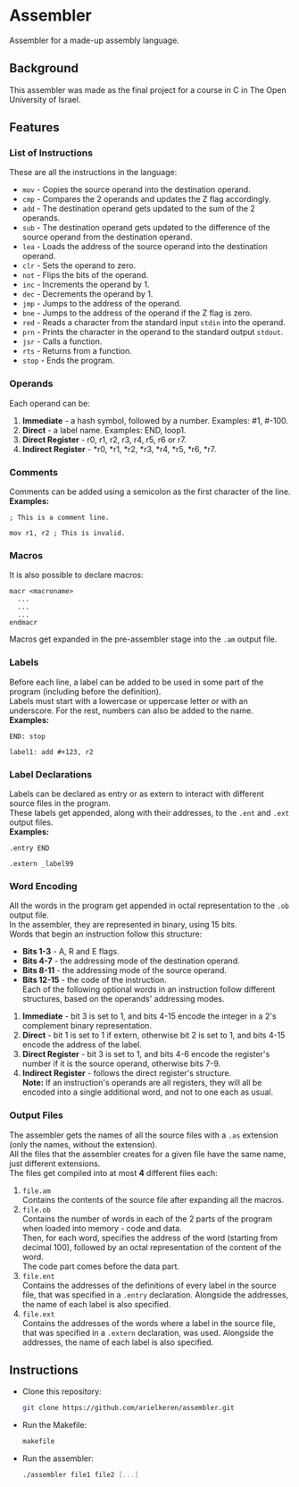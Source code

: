 # Assembler

Assembler for a made-up assembly language.

## Background

This assembler was made as the final project for a course in C in The Open University of Israel.

## Features

### List of Instructions

These are all the instructions in the language:<br>
- `mov` - Copies the source operand into the destination operand.
- `cmp` - Compares the 2 operands and updates the Z flag accordingly.
- `add` - The destination operand gets updated to the sum of the 2 operands.
- `sub` - The destination operand gets updated to the difference of the source operand from the destination operand.
- `lea` - Loads the address of the source operand into the destination operand.
- `clr` - Sets the operand to zero.
- `not` - Flips the bits of the operand.
- `inc` - Increments the operand by 1.
- `dec` - Decrements the operand by 1.
- `jmp` - Jumps to the address of the operand.
- `bne` - Jumps to the address of the operand if the Z flag is zero.
- `red` - Reads a character from the standard input `stdin` into the operand.
- `prn` - Prints the character in the operand to the standard output `stdout`.
- `jsr` - Calls a function.
- `rts` - Returns from a function.
- `stop` - Ends the program.

### Operands

Each operand can be:
1. **Immediate** - a hash symbol, followed by a number. Examples: #1, #-100.
2. **Direct** - a label name. Examples: END, loop1.
3. **Direct Register** - r0, r1, r2, r3, r4, r5, r6 or r7.
4. **Indirect Register** - *r0, *r1, *r2, *r3, *r4, *r5, *r6, *r7.

### Comments

Comments can be added using a semicolon as the first character of the line.<br>
**Examples:**
```
; This is a comment line.
```
```
mov r1, r2 ; This is invalid.
```

### Macros

It is also possible to declare macros:
```
macr <macroname>
  ...
  ...
  ...
endmacr
```
Macros get expanded in the pre-assembler stage into the `.am` output file.

### Labels

Before each line, a label can be added to be used in some part of the program (including before the definition).<br>
Labels must start with a lowercase or uppercase letter or with an underscore. For the rest, numbers can also be added to the name.<br>
**Examples:**
```
END: stop
```
```
label1: add #+123, r2
```

### Label Declarations

Labels can be declared as entry or as extern to interact with different source files in the program.<br>
These labels get appended, along with their addresses, to the `.ent` and `.ext` output files.<br>
**Examples:**
```
.entry END
```
```
.extern _label99
```

### Word Encoding

All the words in the program get appended in octal representation to the `.ob` output file.<br>
In the assembler, they are represented in binary, using 15 bits.<br>
Words that begin an instruction follow this structure:<br>
- **Bits 1-3** - A, R and E flags.
- **Bits 4-7** - the addressing mode of the destination operand.
- **Bits 8-11** - the addressing mode of the source operand.
- **Bits 12-15** - the code of the instruction.<br>
Each of the following optional words in an instruction follow different structures, based on the operands' addressing modes.<br>
1. **Immediate** - bit 3 is set to 1, and bits 4-15 encode the integer in a 2's complement binary representation.
2. **Direct** - bit 1 is set to 1 if extern, otherwise bit 2 is set to 1, and bits 4-15 encode the address of the label.
3. **Direct Register** - bit 3 is set to 1, and bits 4-6 encode the register's number if it is the source operand, otherwise bits 7-9.
4. **Indirect Register** - follows the direct register's structure.<br>
**Note:** If an instruction's operands are all registers, they will all be encoded into a single additional word, and not to one each as usual.

### Output Files

The assembler gets the names of all the source files with a `.as` extension (only the names, without the extension).<br>
All the files that the assembler creates for a given file have the same name, just different extensions.<br>
The files get compiled into at most **4** different files each:
1. `file.am`<br>
  Contains the contents of the source file after expanding all the macros.
2. `file.ob`<br>
  Contains the number of words in each of the 2 parts of the program when loaded into memory - code and data.<br>
  Then, for each word, specifies the address of the word (starting from decimal 100), followed by an octal representation of the content of the word.<br>
  The code part comes before the data part.
3. `file.ent`<br>
  Contains the addresses of the definitions of every label in the source file, that was specified in a `.entry` declaration.
  Alongside the addresses, the name of each label is also specified.
4. `file.ext`<br>
  Contains the addresses of the words where a label in the source file, that was specified in a `.extern` declaration, was used.
  Alongside the addresses, the name of each label is also specified.

## Instructions

- Clone this repository:
   ```bash
   git clone https://github.com/arielkeren/assembler.git
   ```
- Run the Makefile:
   ```bash
   makefile
   ```
- Run the assembler:
   ```bash
   ./assembler file1 file2 [...]
   ```
